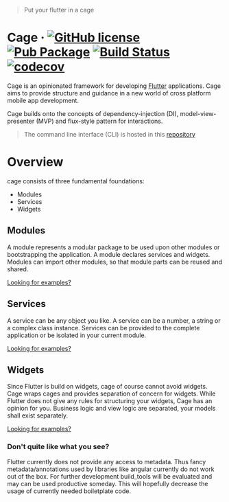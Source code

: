 > Put your flutter in a cage 
# Cage &middot; [![GitHub license](https://img.shields.io/badge/license-MIT-blue.svg)](https://github.com/RTK/cage/blob/master/LICENSE)  [![Pub Package](https://img.shields.io/pub/v/cage.svg)](https://pub.dartlang.org/packages/cage) [![Build Status](https://travis-ci.com/RTK/cage.svg?branch=develop)](https://travis-ci.com/RTK/cage) [![codecov](https://codecov.io/gh/RTK/cage/branch/develop/graph/badge.svg)](https://codecov.io/gh/RTK/cage)

Cage is an opinionated framework for developing [Flutter](https://flutter.io) applications. Cage aims to provide structure and guidance in a new world of cross platform mobile app development.

Cage builds onto the concepts of dependency-injection (DI), model-view-presenter (MVP) and flux-style pattern for interactions.

> The command line interface (CLI) is hosted in this [repository](https://github.com/RTK/cage_cli)

# Overview
cage consists of three fundamental foundations:
* Modules
* Services
* Widgets

## Modules
A module represents a modular package to be used upon other modules or bootstrapping the application. A module declares services and widgets. Modules can import other modules, so that module parts can be reused and shared.

[Looking for examples?](doc/modules.md)

## Services
A service can be any object you like. A service can be a number, a string or a complex class instance. Services can be provided to the complete application or be isolated in your current module.

[Looking for examples?](doc/services.md)

## Widgets
Since Flutter is build on widgets, cage of course cannot avoid widgets. Cage wraps cages and provides separation of concern for widgets. While Flutter does not give any rules for structuring your widgets, Cage has an opinion for you.
Business logic and view logic are separated, your models shall exist separately.

[Looking for examples?](doc/widgets.md)

### Don't quite like what you see?
Flutter currently does not provide any access to metadata. Thus fancy metadata/annotations used by libraries like angular currently do not work out of the box. For further development build_tools will be evaluated and may can be used productive someday. This will hopefully decrease the usage of currently needed boiletplate code.
